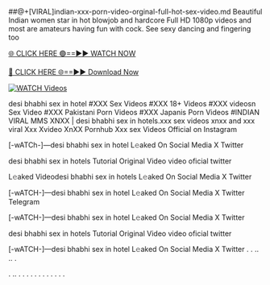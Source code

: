 ##@+[VIRAL]indian-xxx-porn-video-orginal-full-hot-sex-video.md
Beautiful Indian women star in hot blowjob and hardcore Full HD 1080p videos and most are amateurs having fun with cock. See sexy dancing and fingering too 

[🌐 CLICK HERE 🟢==►► WATCH NOW](https://hqvideonet.blogspot.com/2025/02/ngthb.html)

[🔴 CLICK HERE 🌐==►► Download Now](https://hqvideonet.blogspot.com/2025/02/ngthb.html)

[![WATCH Videos](https://i.imgur.com/dJHk4Zq.gif)](https://hqvideonet.blogspot.com/2025/02/ngthb.html)


desi bhabhi sex in hotel #XXX Sex Videos #XXX 18+ Videos #XXX videosn Sex Video #XXX Pakistani Porn Videos #XXX Japanis Porn Videos #INDIAN VIRAL MMS XNXX | desi bhabhi sex in hotels.xxx sex videos xnxx and xxx viral Xxx Xvideo XnXX Pornhub Xxx sex Videos Official on Instagram

[-wATCh-]—desi bhabhi sex in hotel L𝚎aked On Social Media X Twitter

desi bhabhi sex in hotels Tutorial Original Video video oficial twitter

L𝚎aked Videodesi bhabhi sex in hotels L𝚎aked On Social Media X Twitter

[-wATCH-]—desi bhabhi sex in hotel L𝚎aked On Social Media X Twitter Telegram

[-wATCH-]—desi bhabhi sex in hotel L𝚎aked On Social Media X Twitter

desi bhabhi sex in hotels Tutorial Original Video video oficial twitter

[-wATCH-]—desi bhabhi sex in hotel L𝚎aked On Social Media X Twitter . . .. .. .

. .. . . . . . . . . . . . .